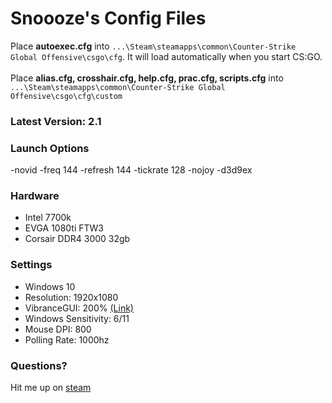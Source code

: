 # Snoooze's Config Files
Place **autoexec.cfg** into `...\Steam\steamapps\common\Counter-Strike Global Offensive\csgo\cfg`. It will load automatically when you start CS:GO.<br /><br />
Place **alias.cfg, crosshair.cfg, help.cfg, prac.cfg, scripts.cfg** into `...\Steam\steamapps\common\Counter-Strike Global Offensive\csgo\cfg\custom`

### Latest Version: 2.1

### Launch Options
-novid -freq 144 -refresh 144 -tickrate 128 -nojoy -d3d9ex

### Hardware
* Intel 7700k<br />
* EVGA 1080ti FTW3<br />
* Corsair DDR4 3000 32gb<br />

### Settings
* Windows 10<br />
* Resolution: 1920x1080<br />
* VibranceGUI: 200% [(Link)](http://www.vibrancegui.com)<br />
* Windows Sensitivity: 6/11<br />
* Mouse DPI: 800<br />
* Polling Rate: 1000hz<br />

### Questions?
Hit me up on [steam](http://www.steamcommunity.com/id/justsnoooze)
